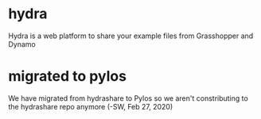# hydra
Hydra is a web platform to share your example files from Grasshopper and Dynamo

# migrated to pylos
We have migrated from hydrashare to Pylos so we aren't constributing to the hydrashare repo anymore (-SW, Feb 27, 2020)

